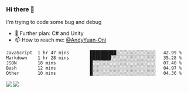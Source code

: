 ### Hi there 👋

I'm trying to code some bug and debug

- 🌱 Further plan: C# and Unity
- 📫 How to reach me: [@AndyYuan-Oni](https://github.com/AndyYuan-Oni)


<!--START_SECTION:waka-->
```text
JavaScript  1 hr 47 mins        ██████████░░░░░░░░░░░░░░░   42.99 % 
Markdown    1 hr 28 mins        ████████░░░░░░░░░░░░░░░░░   35.28 % 
JSON        18 mins             █░░░░░░░░░░░░░░░░░░░░░░░░   07.40 % 
Bash        12 mins             █░░░░░░░░░░░░░░░░░░░░░░░░   04.97 % 
Other       10 mins             █░░░░░░░░░░░░░░░░░░░░░░░░   04.36 %
```
<!--END_SECTION:waka-->

  <!--**AndyYuan-Oni/AndyYuan-Oni** is a ✨ _special_ ✨ repository because its `README.md` (this file) appears on your GitHub profile.-->
<!--[![Top Langs](https://github-readme-stats.vercel.app/api/top-langs/?username=AndyYUan-Oni&layout=compact)](https://github.com/AndyYUan-Oni/github-readme-stats)-->
<a href="https://github.com/AndyYUan-Oni/github-readme-stats">
  <img align="left" src="https://github-readme-stats.vercel.app/api?username=AndyYUan-Oni&hide=stars" />
</a>
<a href="https://github.com/AndyYUan-Oni/github-readme-stats">
  <img align="left" src="https://github-readme-stats.vercel.app/api/top-langs/?username=AndyYUan-Oni&layout=compact" />
</a>

